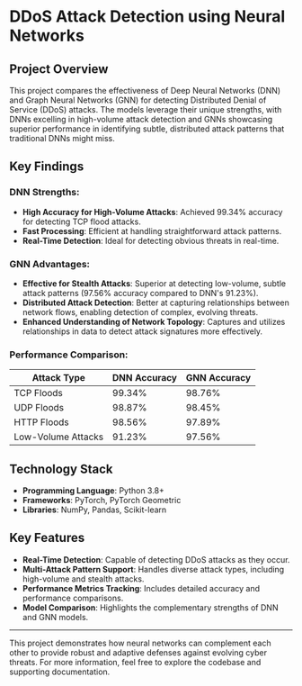 # DDoS Attack Detection using Neural Networks

## Project Overview
This project compares the effectiveness of Deep Neural Networks (DNN) and Graph Neural Networks (GNN) for detecting Distributed Denial of Service (DDoS) attacks. The models leverage their unique strengths, with DNNs excelling in high-volume attack detection and GNNs showcasing superior performance in identifying subtle, distributed attack patterns that traditional DNNs might miss.

## Key Findings

### DNN Strengths:
- **High Accuracy for High-Volume Attacks**: Achieved 99.34% accuracy for detecting TCP flood attacks.
- **Fast Processing**: Efficient at handling straightforward attack patterns.
- **Real-Time Detection**: Ideal for detecting obvious threats in real-time.

### GNN Advantages:
- **Effective for Stealth Attacks**: Superior at detecting low-volume, subtle attack patterns (97.56% accuracy compared to DNN's 91.23%).
- **Distributed Attack Detection**: Better at capturing relationships between network flows, enabling detection of complex, evolving threats.
- **Enhanced Understanding of Network Topology**: Captures and utilizes relationships in data to detect attack signatures more effectively.

### Performance Comparison:
| **Attack Type**       | **DNN Accuracy** | **GNN Accuracy** |
|------------------------|------------------|------------------|
| TCP Floods            | 99.34%          | 98.76%          |
| UDP Floods            | 98.87%          | 98.45%          |
| HTTP Floods           | 98.56%          | 97.89%          |
| Low-Volume Attacks    | 91.23%          | 97.56%          |

## Technology Stack
- **Programming Language**: Python 3.8+
- **Frameworks**: PyTorch, PyTorch Geometric
- **Libraries**: NumPy, Pandas, Scikit-learn

## Key Features
- **Real-Time Detection**: Capable of detecting DDoS attacks as they occur.
- **Multi-Attack Pattern Support**: Handles diverse attack types, including high-volume and stealth attacks.
- **Performance Metrics Tracking**: Includes detailed accuracy and performance comparisons.
- **Model Comparison**: Highlights the complementary strengths of DNN and GNN models.

---

This project demonstrates how neural networks can complement each other to provide robust and adaptive defenses against evolving cyber threats. For more information, feel free to explore the codebase and supporting documentation.
